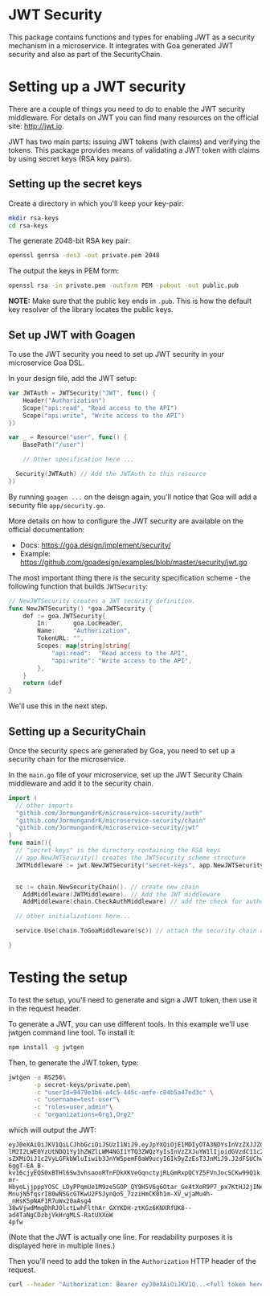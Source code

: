 JWT Security
============

This package contains functions and types for enabling JWT as a security mechanism
in a microservice.
It integrates with Goa generated JWT security and also as part of the SecurityChain.

# Setting up a JWT security

There are a couple of things you need to do to enable the JWT security middleware.
For details on JWT you can find many resources on the official site: http://jwt.io.

JWT has two main parts: issuing JWT tokens (with claims) and verifying the tokens.
This package provides means of validating a JWT token with claims by using secret
keys (RSA key pairs).

## Setting up the secret keys

Create a directory in which you'll keep your key-pair:

```bash
mkdir rsa-keys
cd rsa-keys
```

The generate 2048-bit RSA key pair:

```bash
openssl genrsa -des3 -out private.pem 2048
```

The output the keys in PEM form:

```bash
openssl rsa -in private.pem -outform PEM -pubout -out public.pub
```

**NOTE:** Make sure that the public key ends in ```.pub```. This is how the default
key resolver of the library locates the public keys.

## Set up JWT with Goagen

To use the JWT security you need to set up JWT security in your microservice Goa DSL.

In your design file, add the JWT setup:

```go
var JWTAuth = JWTSecurity("JWT", func() {
	Header("Authorization")
	Scope("api:read", "Read access to the API")
	Scope("api:write", "Write access to the API")
})

var _ = Resource("user", func() {
	BasePath("/user")

	// Other specification here ...

  Security(JWTAuth) // Add the JWTAuth to this resource
})

```

By running ```goagen ...``` on the deisgn again, you'll notice that Goa will
add a security file ```app/security.go```.

More details on how to configure the JWT security are available on the official
documentation:
 * Docs: https://goa.design/implement/security/
 * Example: https://github.com/goadesign/examples/blob/master/security/jwt.go

The most important thing there is the security specification scheme - the following
function that builds ```JWTSecurity```:

```go
// NewJWTSecurity creates a JWT security definition.
func NewJWTSecurity() *goa.JWTSecurity {
	def := goa.JWTSecurity{
		In:       goa.LocHeader,
		Name:     "Authorization",
		TokenURL: "",
		Scopes: map[string]string{
			"api:read":  "Read access to the API",
			"api:write": "Write access to the API",
		},
	}
	return &def
}
```

We'll use this in the next step.

## Setting up a SecurityChain

Once the security specs are generated by Goa, you need to set up a security chain
for the microservice.

In the ```main.go``` file of your microservice, set up the JWT Security Chain
middleware and add it to the security chain.

```go
import (
  // other imports
  "githib.com/JormungandrK/microservice-security/auth"
  "githib.com/JormungandrK/microservice-security/chain"
  "githib.com/JormungandrK/microservice-security/jwt"
)
func main(){
  // "secret-keys" is the directory containing the RSA keys
  // app.NewJWTSecurity() creates the JWTSecurity scheme structure
  JWTMiddleware := jwt.NewJWTSecurity("secret-keys", app.NewJWTSecurity())


  sc := chain.NewSecurityChain(). // create new chain
    AddMiddleware(JWTMiddleware). // Add the JWT middleware
    AddMiddleware(chain.CheckAuthMiddleware) // add the check for authentication

  // other initializations here...

  service.Use(chain.ToGoaMiddleware(sc)) // attach the security chain as Goa middleware

}

```

# Testing the setup

To test the setup, you'll need to generate and sign a JWT token, then use it in
the request header.

To generate a JWT, you can use different tools. In this example we'll use jwtgen
command line tool. To install it:
```bash
npm install -g jwtgen
```

Then, to generate the JWT token, type:

```bash
jwtgen -a RS256\
       -p secret-keys/private.pem\
       -c "userId=9479e3b6-a4c5-445c-aefe-c84b5a47ed3c" \
       -c "username=test-user"\
       -c "roles=user,admin"\
       -c "organizations=Org1,Org2"

```

which will output the JWT:
```
eyJ0eXAiOiJKV1QiLCJhbGciOiJSUzI1NiJ9.eyJpYXQiOjE1MDIyOTA3NDYsInVzZXJJZCI6Ijk0Nzl
lM2I2LWE0YzUtNDQ1Yy1hZWZlLWM4NGI1YTQ3ZWQzYyIsInVzZXJuYW1lIjoidGVzdC11c2VyIiwicm9
sZXMiOiJ1c2VyLGFkbWluIiwib3JnYW5pemF0aW9ucyI6Ik9yZzEsT3JnMiJ9.J2dFSUChwAyy3g92qj
6ggT-EA_B-kv16cjyEQS0xBTHl6Sw3vhsaooRTnFDkXKVeGqnctyjRLGmRxpQCYZ5FVnJocSCKw99Q1k
mr-HbyoLjjpppYOSC_LOyPPqmUe1M9ze5GOP_QY9H5V6g6Otar_Ge4tXoR9P7_px7KtHJ2jINeX_amxW
MnujN5fqsrI80wNSGcGTKwU2FSJynQoS_7zziHmCK0h1m-XV_wjaMu4h-_nHsK5pNAF1R7uWx20aAsg4
38wVjwdMmgDhRJOlctLwhFlthAr_GXYKDH-ztKGz6KNXRfUK8--ad4TaNgCDzbjVkHrgMLS-RatUXXoW
4pfw
```

(Note that the JWT is actually one line. For readability purposes it is displayed here
  in multiple lines.)

Then you'll need to add the token in the ```Authorization``` HTTP header of the request.

```bash
curl --header "Authorization: Bearer eyJ0eXAiOiJKV1Q...<full token here>...4pfw" "http://localhost:8080/user/1"

```
